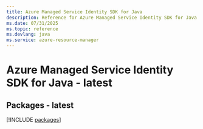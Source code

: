 ```yaml
---
title: Azure Managed Service Identity SDK for Java
description: Reference for Azure Managed Service Identity SDK for Java
ms.date: 07/31/2025
ms.topic: reference
ms.devlang: java
ms.service: azure-resource-manager
---
```

# Azure Managed Service Identity SDK for Java - latest
## Packages - latest
[!INCLUDE [packages](managed-service-identity-index.md)]